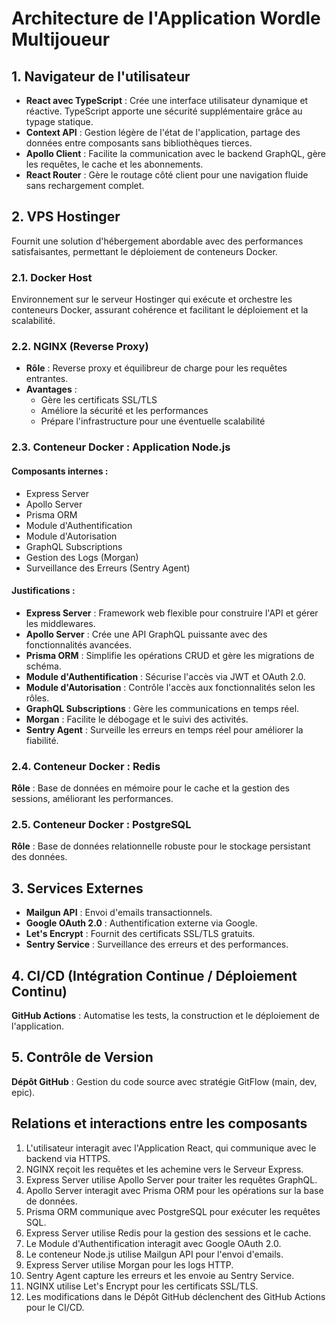 # Architecture de l'Application Wordle Multijoueur

## 1. Navigateur de l'utilisateur

- **React avec TypeScript** : Crée une interface utilisateur dynamique et réactive. TypeScript apporte une sécurité supplémentaire grâce au typage statique.
- **Context API** : Gestion légère de l'état de l'application, partage des données entre composants sans bibliothèques tierces.
- **Apollo Client** : Facilite la communication avec le backend GraphQL, gère les requêtes, le cache et les abonnements.
- **React Router** : Gère le routage côté client pour une navigation fluide sans rechargement complet.

## 2. VPS Hostinger

Fournit une solution d'hébergement abordable avec des performances satisfaisantes, permettant le déploiement de conteneurs Docker.

### 2.1. Docker Host

Environnement sur le serveur Hostinger qui exécute et orchestre les conteneurs Docker, assurant cohérence et facilitant le déploiement et la scalabilité.

### 2.2. NGINX (Reverse Proxy)

- **Rôle** : Reverse proxy et équilibreur de charge pour les requêtes entrantes.
- **Avantages** : 
  - Gère les certificats SSL/TLS
  - Améliore la sécurité et les performances
  - Prépare l'infrastructure pour une éventuelle scalabilité

### 2.3. Conteneur Docker : Application Node.js

#### Composants internes :

- Express Server
- Apollo Server
- Prisma ORM
- Module d'Authentification
- Module d'Autorisation
- GraphQL Subscriptions
- Gestion des Logs (Morgan)
- Surveillance des Erreurs (Sentry Agent)

#### Justifications :

- **Express Server** : Framework web flexible pour construire l'API et gérer les middlewares.
- **Apollo Server** : Crée une API GraphQL puissante avec des fonctionnalités avancées.
- **Prisma ORM** : Simplifie les opérations CRUD et gère les migrations de schéma.
- **Module d'Authentification** : Sécurise l'accès via JWT et OAuth 2.0.
- **Module d'Autorisation** : Contrôle l'accès aux fonctionnalités selon les rôles.
- **GraphQL Subscriptions** : Gère les communications en temps réel.
- **Morgan** : Facilite le débogage et le suivi des activités.
- **Sentry Agent** : Surveille les erreurs en temps réel pour améliorer la fiabilité.

### 2.4. Conteneur Docker : Redis

**Rôle** : Base de données en mémoire pour le cache et la gestion des sessions, améliorant les performances.

### 2.5. Conteneur Docker : PostgreSQL

**Rôle** : Base de données relationnelle robuste pour le stockage persistant des données.

## 3. Services Externes

- **Mailgun API** : Envoi d'emails transactionnels.
- **Google OAuth 2.0** : Authentification externe via Google.
- **Let's Encrypt** : Fournit des certificats SSL/TLS gratuits.
- **Sentry Service** : Surveillance des erreurs et des performances.

## 4. CI/CD (Intégration Continue / Déploiement Continu)

**GitHub Actions** : Automatise les tests, la construction et le déploiement de l'application.

## 5. Contrôle de Version

**Dépôt GitHub** : Gestion du code source avec stratégie GitFlow (main, dev, epic).

## Relations et interactions entre les composants

1. L'utilisateur interagit avec l'Application React, qui communique avec le backend via HTTPS.
2. NGINX reçoit les requêtes et les achemine vers le Serveur Express.
3. Express Server utilise Apollo Server pour traiter les requêtes GraphQL.
4. Apollo Server interagit avec Prisma ORM pour les opérations sur la base de données.
5. Prisma ORM communique avec PostgreSQL pour exécuter les requêtes SQL.
6. Express Server utilise Redis pour la gestion des sessions et le cache.
7. Le Module d'Authentification interagit avec Google OAuth 2.0.
8. Le conteneur Node.js utilise Mailgun API pour l'envoi d'emails.
9. Express Server utilise Morgan pour les logs HTTP.
10. Sentry Agent capture les erreurs et les envoie au Sentry Service.
11. NGINX utilise Let's Encrypt pour les certificats SSL/TLS.
12. Les modifications dans le Dépôt GitHub déclenchent des GitHub Actions pour le CI/CD.
